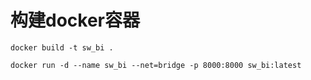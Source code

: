 # 构建docker容器

```shell
docker build -t sw_bi .
```

```shell
docker run -d --name sw_bi --net=bridge -p 8000:8000 sw_bi:latest
```